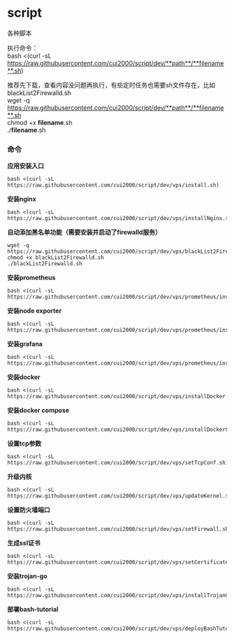 # script
各种脚本

执行命令：  
bash <(curl -sL https://raw.githubusercontent.com/cui2000/script/dev/**path**/**filename**.sh)  

推荐先下载，查看内容没问题再执行，有些定时任务也需要sh文件存在，比如blackList2Firewalld.sh  
wget -q https://raw.githubusercontent.com/cui2000/script/dev/**path**/**filename**.sh  
chmod +x **filename**.sh  
./**filename**.sh

### 命令
**应用安装入口**
```
bash <(curl -sL https://raw.githubusercontent.com/cui2000/script/dev/vps/install.sh)
```
**安装nginx**  
```
bash <(curl -sL https://raw.githubusercontent.com/cui2000/script/dev/vps/installNginx.sh)
```
**自动添加黑名单功能（需要安装并启动了firewalld服务）**  
```
wget -q https://raw.githubusercontent.com/cui2000/script/dev/vps/blackList2Firewalld.sh
chmod +x blackList2Firewalld.sh
./blackList2Firewalld.sh
```
**安装prometheus**  
```
bash <(curl -sL https://raw.githubusercontent.com/cui2000/script/dev/vps/prometheus/install.sh)
```
**安装node exporter**  
```
bash <(curl -sL https://raw.githubusercontent.com/cui2000/script/dev/vps/prometheus/installNodeExporter.sh)
```
**安装grafana**  
```
bash <(curl -sL https://raw.githubusercontent.com/cui2000/script/dev/vps/prometheus/installGrafana.sh)
```
**安装docker**  
```
bash <(curl -sL https://raw.githubusercontent.com/cui2000/script/dev/vps/installDocker.sh)
```
**安装docker compose**  
```
bash <(curl -sL https://raw.githubusercontent.com/cui2000/script/dev/vps/installDockerCompose.sh)
```
**设置tcp参数**  
```
bash <(curl -sL https://raw.githubusercontent.com/cui2000/script/dev/vps/setTcpConf.sh)
```
**升级内核**  
```
bash <(curl -sL https://raw.githubusercontent.com/cui2000/script/dev/vps/updateKernel.sh)
```
**设置防火墙端口**  
```
bash <(curl -sL https://raw.githubusercontent.com/cui2000/script/dev/vps/setFirewall.sh)
```
**生成ssl证书**  
```
bash <(curl -sL https://raw.githubusercontent.com/cui2000/script/dev/vps/setCertificate.sh)
```
**安装trojan-go**  
```
bash <(curl -sL https://raw.githubusercontent.com/cui2000/script/dev/vps/installTrojanGo.sh)
```
**部署bash-tutorial**  
```
bash <(curl -sL https://raw.githubusercontent.com/cui2000/script/dev/vps/deployBashTutorial.sh)
```
